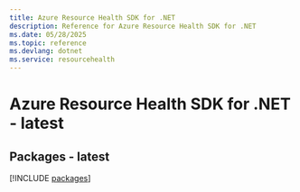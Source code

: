 ```yaml
---
title: Azure Resource Health SDK for .NET
description: Reference for Azure Resource Health SDK for .NET
ms.date: 05/28/2025
ms.topic: reference
ms.devlang: dotnet
ms.service: resourcehealth
---
```

# Azure Resource Health SDK for .NET - latest
## Packages - latest
[!INCLUDE [packages](resource-health-index.md)]
